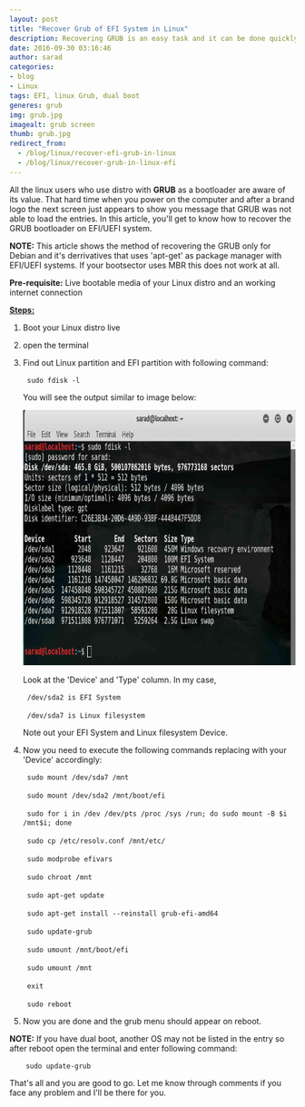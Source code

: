 ```yaml
---
layout: post
title: "Recover Grub of EFI System in Linux"
description: Recovering GRUB is an easy task and it can be done quickly by following these steps. Prepare your Live bootable linux media and get your hands ready to issue the command to the terminal.
date: 2016-09-30 03:16:46
author: sarad
categories:
- blog
- Linux
tags: EFI, linux Grub, dual boot
generes: grub
img: grub.jpg
imagealt: grub screen
thumb: grub.jpg
redirect_from:
  - /blog/linux/recover-efi-grub-in-linux
  - /blog/linux/recover-grub-in-linux-efi
---
```


All the linux users who use distro with <b>GRUB</b> as a bootloader are aware of its value. That hard time when you power on the computer and after a brand logo the next screen just appears to show you message that GRUB was not able to load the entries. In this article, you'll get to know how to recover the GRUB bootloader on EFI/UEFI system. <!--more-->

<b>NOTE:</b> This article shows the method of recovering the GRUB only for Debian and it's derrivatives that uses 'apt-get' as package manager with EFI/UEFI systems. If your bootsector uses MBR this does not work at all.

<b>Pre-requisite:</b> Live bootable media of your Linux distro and an working internet connection

<u><b>Steps:</b></u>

1. Boot your Linux distro live

2. open the terminal

3. Find out Linux partition and EFI partition with following command:
	
		sudo fdisk -l
		
	You will see the output similar to image below:

	<img src="/assets/img/blog/fdisk.jpg" width="850" height="450" alt="list partitions with fdisk">

	Look at the 'Device' and 'Type' column. In my case, 

		/dev/sda2 is EFI System
	
		/dev/sda7 is Linux filesystem
	
	Note out your EFI System and Linux filesystem Device.

4. Now you need to execute the following commands replacing with your 'Device' accordingly:

		sudo mount /dev/sda7 /mnt
	
		sudo mount /dev/sda2 /mnt/boot/efi
	
		sudo for i in /dev /dev/pts /proc /sys /run; do sudo mount -B $i /mnt$i; done
	
		sudo cp /etc/resolv.conf /mnt/etc/
	
		sudo modprobe efivars
	
		sudo chroot /mnt

		sudo apt-get update
	
		sudo apt-get install --reinstall grub-efi-amd64
	
		sudo update-grub
	
		sudo umount /mnt/boot/efi
	
		sudo umount /mnt

		exit
	
		sudo reboot
	
5. Now you are done and the grub menu should appear on reboot.

<b>NOTE:</b> If you have dual boot, another OS may not be listed in the entry so after reboot open the terminal and enter following command:

		sudo update-grub

That's all and you are good to go. Let me know through comments if you face any problem and I'll be there for you.
